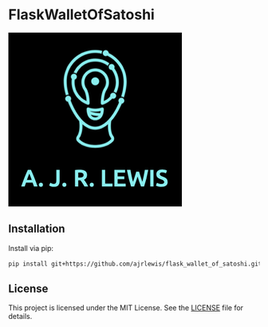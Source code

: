 # FlaskWalletOfSatoshi

![My Project Logo](images/logo.png)

## Installation

Install via pip:

```bash
pip install git+https://github.com/ajrlewis/flask_wallet_of_satoshi.git
```

## License

This project is licensed under the MIT License. See the [LICENSE](LICENSE) file for details.

